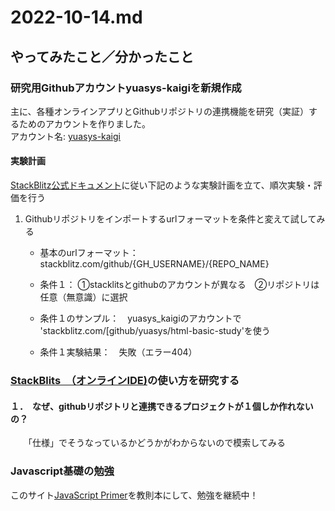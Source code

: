 # 2022-10-14.md  

## やってみたこと／分かったこと  

### 研究用Githubアカウントyuasys-kaigiを新規作成  

  主に、各種オンラインアプリとGithubリポジトリの連携機能を研究（実証）するためのアカウントを作りました。  
  アカウント名: [yuasys-kaigi](https://github.com/yuasys-kaigi/)
  
  #### 実験計画  
  
  [StackBlitz公式ドキュメント]()に従い下記のような実験計画を立て、順次実験・評価を行う  
  
  1. Githubリポジトリをインポートするurlフォーマットを条件と変えて試してみる
      - 基本のurlフォーマット：　stackblitz.com/github/{GH_USERNAME}/{REPO_NAME}
      - 条件１： ①stacklitsとgithubのアカウントが異なる　②リポジトリは任意（無意識）に選択　
      - 条件１のサンプル：　yuasys_kaigiのアカウントで 'stackblitz.com/[github/yuasys/html-basic-study'を使う  
      
      - 条件１実験結果：　失敗（エラー404）
      　




### [StackBlits　（オンラインIDE)](https://stackblitz.com/)の使い方を研究する  

#### １．　なぜ、githubリポジトリと連携できるプロジェクトが１個しか作れないの？  

　　「仕様」でそうなっているかどうかがわからないので模索してみる  

### Javascript基礎の勉強  

このサイト[JavaScript Primer](https://jsprimer.net/)を教則本にして、勉強を継続中！
